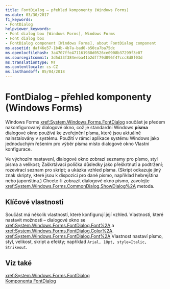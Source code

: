 ```yaml
---
title: FontDialog – přehled komponenty (Windows Forms)
ms.date: 03/30/2017
f1_keywords:
- FontDialog
helpviewer_keywords:
- Font dialog box [Windows Forms], Windows Forms
- Font dialog box
- FontDialog component [Windows Forms], about FontDialog component
ms.assetid: daf46e57-1b4b-4b7a-bad0-b50ca7ba75dc
ms.openlocfilehash: 3a4707ffe471161988d0526ce0908b37299f3e07
ms.sourcegitcommit: 3d5d33f384eeba41b2dff79d096f47ccc8d8f03d
ms.translationtype: MT
ms.contentlocale: cs-CZ
ms.lasthandoff: 05/04/2018
---
```

# <a name="fontdialog-component-overview-windows-forms"></a>FontDialog – přehled komponenty (Windows Forms)
Windows Forms <xref:System.Windows.Forms.FontDialog> součást je předem nakonfigurovaný dialogové okno, což je standardní Windows **písma** dialogové okno používá ke zveřejnění písma, které jsou aktuálně nainstalovány v systému. Použití v rámci aplikace systému Windows jako jednoduchým řešením pro výběr písma místo dialogové okno Vlastní konfigurace.  
  
 Ve výchozím nastavení, dialogové okno zobrazí seznamy pro písmo, styl písma a velikost; Zaškrtávací políčka důsledky jako přeškrtnutí a podtržení; rozevírací seznam pro skript; a ukázka vzhled písma. (Skript odkazuje jiný znak skripty, které jsou k dispozici pro dané písmo, například hebrejština nebo japonština.) Chcete-li zobrazit dialogové okno písmo, zavolejte <xref:System.Windows.Forms.CommonDialog.ShowDialog%2A> metoda.  
  
## <a name="key-properties"></a>Klíčové vlastnosti  
 Součást má několik vlastností, které konfigurují její vzhled. Vlastnosti, které nastavit možnosti – dialogové okno se <xref:System.Windows.Forms.FontDialog.Font%2A> a <xref:System.Windows.Forms.FontDialog.Color%2A>. <xref:System.Windows.Forms.FontDialog.Font%2A> Vlastnost nastaví písmo, styl, velikost, skript a efekty; například `Arial, 10pt, style=Italic, Strikeout`.  
  
## <a name="see-also"></a>Viz také  
 <xref:System.Windows.Forms.FontDialog>  
 [Komponenta FontDialog](../../../../docs/framework/winforms/controls/fontdialog-component-windows-forms.md)

